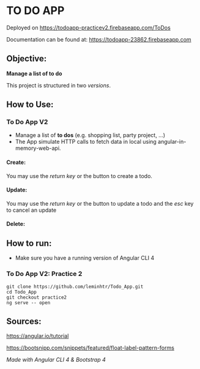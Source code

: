 # TO DO APP
Deployed on https://todoapp-practicev2.firebaseapp.com/ToDos

Documentation can be found at: https://todoapp-23862.firebaseapp.com

## Objective:
**Manage a list of to do**

This project is structured in two _versions_.

## How to Use:

### To Do App V2
- Manage a list of **to dos** (e.g. shopping list, party project, ...)
- The App simulate HTTP calls to fetch data in local using angular-in-memory-web-api.

#### Create:
You may use the _return key_ or the button to create a todo.



#### Update: 
You may use the _return key_ or the button to update a todo and the _esc_ key to cancel an update




#### Delete:





## How to run:

- Make sure you have a running version of Angular CLI 4

### To Do App V2: Practice 2
```
git clone https://github.com/leminhtr/Todo_App.git
cd Todo_App
git checkout practice2
ng serve -- open
```

## Sources:
https://angular.io/tutorial

https://bootsnipp.com/snippets/featured/float-label-pattern-forms



_Made with Angular CLI 4 & Bootstrap 4_
